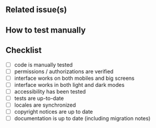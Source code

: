## Related issue(s)

<!-- Copy-paste the URL to the related issue(s) if any ("N/A" if not applicable). -->

## How to test manually

<!-- List actions (step by step) of what have to be done in order to test your
  -- changes manually ("N/A" if not applicable). -->

## Checklist

<!-- Make sure all the todos are checked before asking for review. If you think
  -- one of the item isn’t applicable to this PR, please check it anyway and
  -- precise "N/A" next to it.
  -- Get help: https://github.com/Probesys/bileto/blob/main/CONTRIBUTING.md#open-a-pull-request-pr
  -->

- [ ] code is manually tested
- [ ] permissions / authorizations are verified
- [ ] interface works on both mobiles and big screens
- [ ] interface works in both light and dark modes
- [ ] accessibility has been tested
- [ ] tests are up-to-date
- [ ] locales are synchronized
- [ ] copyright notices are up to date
- [ ] documentation is up to date (including migration notes)
